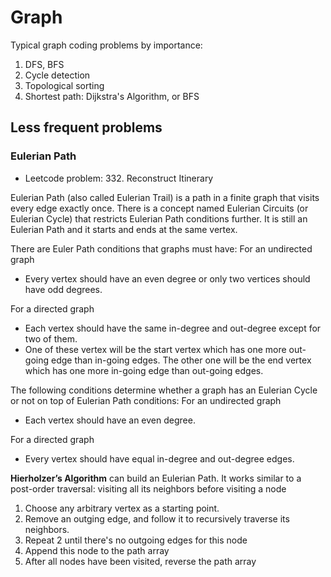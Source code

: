 # Graph
Typical graph coding problems by importance:

1. DFS, BFS
2. Cycle detection
3. Topological sorting
4. Shortest path: Dijkstra's Algorithm, or BFS

## Less frequent problems
### Eulerian Path 

* Leetcode problem: 332. Reconstruct Itinerary

Eulerian Path (also called Eulerian Trail) is a path in a finite graph that visits every edge exactly once. There is a concept named Eulerian Circuits (or Eulerian Cycle) that restricts Eulerian Path conditions further. It is still an Eulerian Path and it starts and ends at the same vertex.

There are Euler Path conditions that graphs must have:
For an undirected graph

* Every vertex should have an even degree or only two vertices should have odd degrees.

For a directed graph

* Each vertex should have the same in-degree and out-degree except for two of them.
* One of these vertex will be the start vertex which has one more out-going edge than in-going edges. The other one will be the end vertex which has one more in-going edge than out-going edges.

The following conditions determine whether a graph has an Eulerian Cycle or not on top of Eulerian Path conditions:
For an undirected graph

* Each vertex should have an even degree.

For a directed graph

* Every vertex should have equal in-degree and out-degree edges.

**Hierholzer’s Algorithm** can build an Eulerian Path. It works similar to a post-order traversal: visiting all its neighbors before visiting a node

1. Choose any arbitrary vertex as a starting point.
2. Remove an outging edge, and follow it to recursively traverse its neighbors.
3. Repeat 2 until there's no outgoing edges for this node
4. Append this node to the path array
5. After all nodes have been visited, reverse the path array
